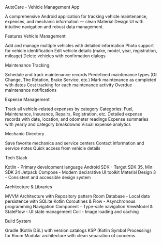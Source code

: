 AutoCare - Vehicle Management App

A comprehensive Android application for tracking vehicle maintenance, expenses, and mechanic information — clean Material Design UI with intuitive navigation and robust data management.

Features
Vehicle Management

Add and manage multiple vehicles with detailed information
Photo support for vehicle identification
Edit vehicle details (make, model, year, registration, mileage)
Delete vehicles with confirmation dialogs

Maintenance Tracking

Schedule and track maintenance records
Predefined maintenance types (Oil Change, Tire Rotation, Brake Service, etc.)
Mark maintenance as completed with dates
Cost tracking for each maintenance activity
Overdue maintenance notifications

Expense Management

Track all vehicle-related expenses by category
Categories: Fuel, Maintenance, Insurance, Repairs, Registration, etc.
Detailed expense records with date, location, and odometer readings
Expense summaries with yearly and category breakdowns
Visual expense analytics

Mechanic Directory

Save favorite mechanics and service centers
Contact information and service notes
Quick access from vehicle details

Tech Stack

Kotlin - Primary development language
Android SDK - Target SDK 35, Min SDK 24
Jetpack Compose - Modern declarative UI toolkit
Material Design 3 - Consistent and accessible design system

Architecture & Libraries

MVVM Architecture with Repository pattern
Room Database - Local data persistence with SQLite
Kotlin Coroutines & Flow - Asynchronous programming
Navigation Component - Type-safe navigation
ViewModel & StateFlow - UI state management
Coil - Image loading and caching

Build System

Gradle (Kotlin DSL) with version catalogs
KSP (Kotlin Symbol Processing) for Room
Modular architecture with clean separation of concerns
